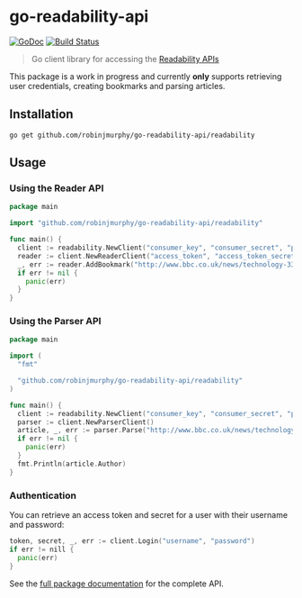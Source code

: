 # go-readability-api

[![GoDoc](https://godoc.org/github.com/robinjmurphy/go-readability-api/readability?status.svg)](https://godoc.org/github.com/robinjmurphy/go-readability-api/readability) [![Build Status](https://travis-ci.org/robinjmurphy/go-readability-api.svg)](https://travis-ci.org/robinjmurphy/go-readability-api)

> Go client library for accessing the [Readability APIs](https://readability.com/developers/api)

This package is a work in progress and currently **only** supports retrieving user credentials, creating bookmarks and parsing articles.

## Installation

```
go get github.com/robinjmurphy/go-readability-api/readability
```

## Usage

### Using the Reader API

```go
package main

import "github.com/robinjmurphy/go-readability-api/readability"

func main() {
  client := readability.NewClient("consumer_key", "consumer_secret", "parser_api_key")
  reader := client.NewReaderClient("access_token", "access_token_secret")
  _, err := reader.AddBookmark("http://www.bbc.co.uk/news/technology-33228149")
  if err != nil {
    panic(err)
  }
}
```

### Using the Parser API

```go
package main

import (
  "fmt"

  "github.com/robinjmurphy/go-readability-api/readability"
)

func main() {
  client := readability.NewClient("consumer_key", "consumer_secret", "parser_api_key")
  parser := client.NewParserClient()
  article, _, err := parser.Parse("http://www.bbc.co.uk/news/technology-33228149")
  if err != nil {
    panic(err)
  }
  fmt.Println(article.Author)
}
```

### Authentication

You can retrieve an access token and secret for a user with their username and password:

```go
token, secret, _, err := client.Login("username", "password")
if err != nill {
  panic(err)
}

```

See the [full package documentation](https://godoc.org/github.com/robinjmurphy/go-readability-api/readability) for the complete API.
